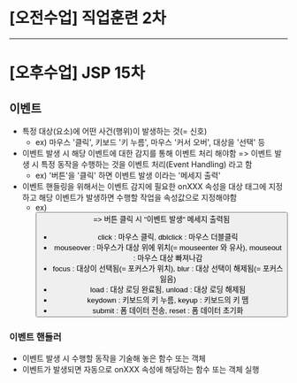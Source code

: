 # [오전수업] 직업훈련 2차
---
# [오후수업] JSP 15차
## 이벤트
- 특정 대상(요소)에 어떤 사건(행위)이 발생하는 것(= 신호)
  - ex) 마우스 '클릭', 키보드 '키 누름', 마우스 '커서 오버', 대상을 '선택' 등
- 이벤트 발생 시 해당 이벤트에 대한 감지를 통해 이벤트 처리 해야함
  => 이벤트 발생 시 특정 동작을 수행하는 것을 이벤트 처리(Event Handling) 라고 함
  - ex) '버튼'을 '클릭' 하면 이벤트 발생 이라는 '메세지 출력'
- 이벤트 핸들링을 위해서는 이벤트 감지에 필요한 onXXX 속성을 대상 태그에 지정하고 해당 이벤트가 발생하면 수행할 작업을 속성값으로 지정해야함
  - ex) <button onclick="alert('이벤트 발생')"> => 버튼 클릭 시 "이벤트 발생" 메세지 출력됨
	  - click : 마우스 클릭, dblclick : 마우스 더블클릭
	  - mouseover : 마우스가 대상 위에 위치(= mouseenter 와 유사), mouseout : 마우스 대상 빠져나감
	  - focus : 대상이 선택됨(= 포커스가 위치), blur : 대상 선택이 해제됨(= 포커스 잃음)
	  - load : 대상 로딩 완료됨, unload : 대상 로딩 해제됨
	  - keydown : 키보드의 키 누름, keyup : 키보드의 키 뗌
	  - submit : 폼 데이터 전송, reset : 폼 데이터 초기화
  
  
### 이벤트 핸들러  
- 이벤트 발생 시 수행할 동작을 기술해 놓은 함수 또는 객체
- 이벤트가 발생되면 자동으로 onXXX 속성에 해당하는 함수 또는 객체 실행
  
  
  
  
  
  
  
  
  
  
  
  
  
  
  
  
  
  
  
  
  
  
  
